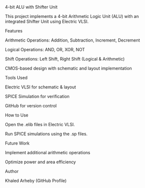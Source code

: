 4-bit ALU with Shifter Unit



This project implements a 4-bit Arithmetic Logic Unit (ALU) with an integrated Shifter Unit using Electric VLSI.

Features

Arithmetic Operations: Addition, Subtraction, Increment, Decrement

Logical Operations: AND, OR, XOR, NOT

Shift Operations: Left Shift, Right Shift (Logical & Arithmetic)

CMOS-based design with schematic and layout implementation

Tools Used

Electric VLSI for schematic & layout

SPICE Simulation for verification

GitHub for version control

How to Use

Open the .elib files in Electric VLSI.

Run SPICE simulations using the .sp files.

Future Work

Implement additional arithmetic operations

Optimize power and area efficiency

Author

Khaled Arheby (GitHub Profile)
